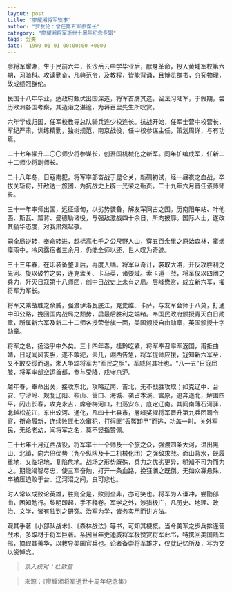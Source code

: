 ```yaml
---
layout: post
title: "廖耀湘将军轶事"
author: "罗友伦：曾任第五军参谋长"
category: "廖耀湘将军逝世十周年纪念专辑"
tags: 分类
date:  1900-01-01 00:00:00 +0000
---
```

廖将军耀湘，生于民前六年，长沙岳云中学毕业后，献身革命，投入黄埔军校第六期，习骑科。攻读勤奋，凡典范令，及教程，皆能背诵，且博览群书，穷究物理，故成绩冠群伦。

民国十八年毕业，适政府甄优出国深造，将军首膺其选，留法习陆军，于假期，尝历欧洲各国考察，其造诣之湛邃，为蒋百里先生所叹赏。

六年学成归国，任军校教导总队骑兵连少校连长。抗战开始，任军士营中校营长，军纪严肃，训练精勤，独树规范，南京战役，任中校参谋主任，策划周详，与有功焉。

二十七年擢升二〇〇师少将参谋长，创吾国机械化之新军。同年扩编成军，任新二十二师少将副师长。

二十八年冬，日寇南犯，将军率部奋战于昆仑关，新硎初试，经一昼夜之血战，卒拔关斩将，歼敌达一旅团，为抗战史上辟一光荣之新页。二十九年六月晋任该师师长。

三十一年率师出国，远征缅甸，以劣势装备，解友军同古之围。历南阳车站、叶他西、斯瓦、瓢背、曼德勒诸役，与强敌激战四十余日，所向披靡。国际人士，遂改其藐华态度，对我肃然起敬。

嗣全局逆转，奉命转进，越标高七千之公尺野人山，穿五百余里之原始森林，蛮烟瘴雨中，冷风露宿者三余月，仍能全师以还，世人叹为奇迹。

三十三年春，在印装备整训后，再度入缅。将军以奇计，袭取大洛，开反攻胜利之先河。旋以破竹之势，连克孟关、卡马英，诸要域。索卡道一战，将军仅以四团之兵力，歼灭日寇第十八师团，创中日战史上未有之局。层峰懋赏，成立新六军，擢将军为军长。

将军又乘战胜之余威，强渡伊洛瓦底江，克史维、卡萨，与友军会师于八莫，打通中印公路，挽回国内战局之颓势，启最后胜利之端绪。奉国民政府颁授青天白日勋章，所属新六军及新二十二师各授荣誉旗一面，美国颁授自由勋章，英国颁授十字勋章。

将军之名，扬溢乎中外矣。三十四年春，桂黔吃紧，将军奉召率军返国，甫抵曲靖，日寇闻风丧胆，遂不敢犯，未几，湘西告急，将军提师应援，寇知新六军至，又不敢交绥而退，湘人争颂将军为“军民之胆”，军威何其壮也。“八一五”日寇屈膝，将军率部空运首都，参与受降，戍守京沪。

越年春，奉命出关，接收东北，攻略辽南、吉北，无不战胜攻取；如克辽中、台安、守沙岭、规复辽阳、鞍山、营口、海城、袭占本溪、宫原，追奔逐北，解围四平，闪击长春，攻克永吉，席卷梅河口，扫荡安东，底定辽南。其间南薄石河驿，北越松花江，东出蛟河、通化，凡四十七县市，層峰奖擢将军晋升第九兵团司令官，衔命履新，连续败匪七次窜犯，打得匪“丢盔卸甲”而逃，功盖一时。关外军民，无论老幼，闻将军之名，莫不竖指赞佩。

三十七年十月辽西战役，将军率十一个师及一个旅之众，强渡四条大河，进出黑山、北镇，向六倍优势（九个纵队及十二机械化团）之强敌求战。面山背水，既履重地，又临圮地，复陷危地。战场之形势既殊，兵力之优劣更异，明知不可为而为之。期能竭智尽忠，使三军奋勉，打开一条血路，挽狂澜之既倒。无如众寡悬殊，卒被压迫败于台、辽河沼之间，良可悲也。

时人常以成败论英雄，胜则全是，败则全非，亦可笑也。将军为人谦冲，尝勖部曲，困知勉行。黎明即起，手不释卷。军学之外，涉猎极广，凡历史、地理、政治、文学，皆有独到之研究。治军为学，皆务实用而讲方法。

观其手著《小部队战术》、《森林战法》等书，可知其梗概。当今美军之步兵排连营战术，多取材于将军巨著。系因当年史迪威将军极赞赏将军此书，特携回美国陆军部，摘取其菁华，以教导美国官兵也。论者备崇将军雄才，仅就记忆所及，写为文以资悼念。


>*录入校对：杜致童*

> 来源：《廖耀湘将军逝世十周年纪念集》